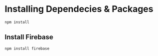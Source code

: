 # Installing Dependecies & Packages

```
npm install
```

## Install Firebase
```
npm install firebase
```
